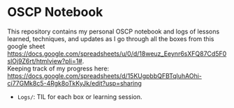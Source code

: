 # OSCP Notebook    
This repository contains my personal OSCP notebook and logs of lessons learned, techniques, and updates as I go through all the boxes from this google sheet https://docs.google.com/spreadsheets/u/0/d/18weuz_Eeynr6sXFQ87Cd5F0slOj9Z6rt/htmlview?pli=1#.      
Keeping track of my progress here: https://docs.google.com/spreadsheets/d/15KUgpbbQFBTqluhAOhi-ci77GMk8c5-4Rgk8oTkKyJk/edit?usp=sharing      
    
- `Logs/`: TIL for each box or learning session.    
    
